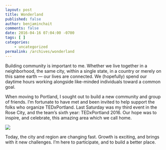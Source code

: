 ```yaml
---
layout: post
title: Wonderland
published: false
author: benjaminchait
comments: false
date: 2016-04-16 07:04:00 -0700
tags: [ ]
categories:
    - uncategorized
permalink: /archives/wonderland
---
```

Building community is important to me. Whether we live together in a neighborhood, the same city, within a single state, in a country or merely on this same earth &#8212; our lives are connected. We (hopefully) spend our daytime hours working alongside like-minded individuals toward a common goal.

When moving to Portland, I sought out to build a new community and group of friends. I’m fortunate to have met and been invited to help support the folks who organize TEDxPortland. Last Saturday was my third event in the Rose City, and the team’s sixth year: TEDxPortland 2016. Our hope was to inspire, and celebrate, this amazing area which we call home.

![][1]

Today, the city and region are changing fast. Growth is exciting, and brings with it new challenges. I’m here to participate, and to build a better place.

 [1]: /wp-content/uploads/2016/04/IMG_3235.jpg